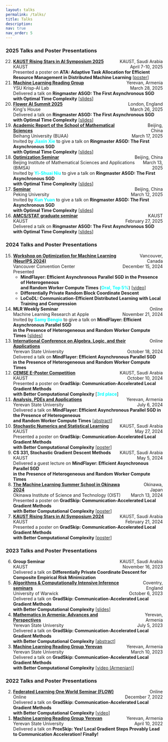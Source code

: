 ```yaml
---
layout: talks
permalink: /talks/
title: Talks
description: 
nav: true
nav_order: 5
---
```



<!-- ### Future Talks

<ol start="15" reversed>

</ol> -->

### 2025 Talks and Poster Presentations


<ol start="22" reversed>

  <li>
    <div style="display: flex; justify-content: space-between;"> 
        <div><strong> <a href="https://www.kaust.edu.sa/en/news/rising-stars-in-ai-symposium-2025">KAUST Rising Stars in AI Symposium 2025</a> </strong></div> 
        <div style="text-align: right;">KAUST, Saudi Arabia</div> 
   </div>
   <div style="display: flex; justify-content: space-between;"> 
        <div>KAUST</div> 
        <div style="text-align: right;">April 7-10, 2025</div> 
   </div>
   Presented a poster on <strong>ATA: Adaptive Task Allocation for Efficient Resource Management in Distributed Machine Learning</strong> [<a href="https://artomaranjyan.github.io/assets/pdf/ATA_Rising_Stars.pdf">poster</a>]
  </li>

  <li>
    <div style="display: flex; justify-content: space-between;"> 
        <div><strong> <a href="https://groups.google.com/g/ml-reading-group-yerevan/c/dWthumVuASM/m/gB5-_BocBQAJ">Machine Learning Reading Group</a> </strong></div> 
        <div style="text-align: right;">Yerevan, Armenia</div> 
   </div>
   <div style="display: flex; justify-content: space-between;"> 
        <div>YSU Krisp-AI Lab</div> 
        <div style="text-align: right;">March 28, 2025</div> 
   </div>
   Delivered a talk on <strong>Ringmaster ASGD: The First Asynchronous SGD <br> with Optimal Time Complexity</strong> [<a href="https://artomaranjyan.github.io/assets/pdf/Ringmaster_YerevaNN.pdf">slides</a>]
  </li>

   <li>
    <div style="display: flex; justify-content: space-between;"> 
        <div><strong> <a href="https://flower.ai/events/flower-ai-summit-2025/#:~:text=CTO%20%C2%B7-,Ringmaster%20ASGD%3A%20The%20First%20Asynchronous%20SGD%20with%20Optimal%20Time%20Complexity,-Artavazd%20Maranjyan">Flower AI Summit 2025</a> </strong></div> 
        <div style="text-align: right;">London, England</div> 
   </div>
   <div style="display: flex; justify-content: space-between;"> 
        <div>King's House</div> 
        <div style="text-align: right;">March 26, 2025</div> 
   </div>
   Delivered a talk on <strong>Ringmaster ASGD: The First Asynchronous SGD <br> with Optimal Time Complexity</strong> [<a href="https://artomaranjyan.github.io/assets/pdf/Ringmaster_Flower.pdf">slides</a>]
  </li>

  <li>
    <div style="display: flex; justify-content: space-between;"> 
        <div><strong> <a href="https://math.buaa.edu.cn/info/1296/6437.htm">Academic Report of the School of Mathematical Sciences</a> </strong></div> 
        <div style="text-align: right;">Beijing, China</div> 
   </div>
   <div style="display: flex; justify-content: space-between;"> 
        <div>Beihang University (BUAA)</div> 
        <div style="text-align: right;">March 17, 2025</div> 
   </div>
   Invited by <strong><span style="color: cyan;">Jiaxin Xie</span></strong> to give a talk on <strong>Ringmaster ASGD: The First Asynchronous SGD <br> with Optimal Time Complexity</strong> [<a href="https://artomaranjyan.github.io/assets/pdf/Ringmaster_BUAA.pdf">slides</a>]
  </li>

  <li>
    <div style="display: flex; justify-content: space-between;"> 
        <div><strong> <a href="https://artomaranjyan.github.io/assets/pdf/BIMSA_talk_announcment.jpg">Optimization Seminar</a> </strong></div> 
        <div style="text-align: right;">Beijing, China</div> 
   </div>
   <div style="display: flex; justify-content: space-between;"> 
        <div>Beijing Institute of Mathematical Sciences and Applications (BIMSA)</div> 
        <div style="text-align: right;">March 13, 2025</div> 
   </div>
   Invited by <strong><span style="color: cyan;">Yi-Shuai Niu</span></strong> to give a talk on <strong>Ringmaster ASGD: The First Asynchronous SGD <br> with Optimal Time Complexity</strong> [<a href="https://artomaranjyan.github.io/assets/pdf/Ringmaster_BIMSA.pdf">slides</a>]
  </li>

  <li>
    <div style="display: flex; justify-content: space-between;"> 
        <div><strong> <a href="https://artomaranjyan.github.io/assets/pdf/Peking_talk_announcment.jpg">Seminar</a> </strong></div> 
        <div style="text-align: right;">Beijing, China</div> 
   </div>
   <div style="display: flex; justify-content: space-between;"> 
        <div>Peking University</div> 
        <div style="text-align: right;">March 12, 2025</div> 
   </div>
   Invited by <strong><span style="color: cyan;">Kun Yuan</span></strong> to give a talk on <strong>Ringmaster ASGD: The First Asynchronous SGD <br> with Optimal Time Complexity</strong> [<a href="https://artomaranjyan.github.io/assets/pdf/Ringmaster_Peking_Uni.pdf">slides</a>]
  </li>

  <li>
    <div style="display: flex; justify-content: space-between;"> 
        <div><strong> <a href="https://cemse.kaust.edu.sa/events/by-type/graduate-seminar/2025/02/27/ringmaster-asgd-first-asynchronous-sgd-optimal-time">AMCS/STAT graduate seminar</a> </strong></div> 
        <div style="text-align: right;">KAUST</div> 
   </div>
   <div style="display: flex; justify-content: space-between;"> 
        <div>KAUST</div> 
        <div style="text-align: right;">February 27, 2025</div> 
   </div>
   Delivered a talk on <strong>Ringmaster ASGD: The First Asynchronous SGD <br> with Optimal Time Complexity</strong> [<a href="https://artomaranjyan.github.io/assets/pdf/Ringmaster_GraduateSeminar.pdf">slides</a>]
  </li>

</ol>

### 2024 Talks and Poster Presentations

<ol start="15" reversed>

  <li>
    <div style="display: flex; justify-content: space-between;"> 
        <div><strong> <a href="https://opt-ml.org/index.html">Workshop on Optimization for Machine Learning (NeurIPS 2024)</a> </strong></div> 
        <div style="text-align: right;">Vancouver, Canada</div> 
   </div>
   <div style="display: flex; justify-content: space-between;"> 
        <div>Vancouver Convention Center</div> 
        <div style="text-align: right;">December 15, 2024</div> 
   </div>
   Presented
   <ul>
       <li><strong>MindFlayer: Efficient Asynchronous Parallel SGD in the Presence of Heterogeneous <br> and Random Worker Compute Times</strong> (<strong><span style="color: cyan;">Oral, Top 5%</span></strong>) [<a href="https://neurips.cc/virtual/2024/100410">video</a>] </li>
       <li><strong>Differentially Private Random Block Coordinate Descent</strong></li>
       <li><strong>LoCoDL: Communication-Efficient Distributed Learning with Local Training and Compression</strong></li>
   </ul>
  </li>

  <li>
    <div style="display: flex; justify-content: space-between;"> 
        <div><strong>MLR Weekly Seminar</strong></div> 
        <div style="text-align: right;">Online</div> 
   </div>
   <div style="display: flex; justify-content: space-between;"> 
        <div>Machine Learning Research at Apple</div> 
        <div style="text-align: right;">November 21, 2024</div> 
   </div>
   Invited by <strong><span style="color: cyan;">Samy Bengio</span></strong> to give a talk on <strong>MindFlayer: Efficient Asynchronous Parallel SGD <br> in the Presence of Heterogeneous and Random Worker Compute Times</strong> [<a href="https://artomaranjyan.github.io/assets/pdf/MindFlayer_AppleMLR.pdf">slides</a>]
  </li>

  <li>
    <div style="display: flex; justify-content: space-between;"> 
        <div><strong> <a href="https://sites.google.com/view/wala24/home?authuser=0">International Conference on Algebra, Logic, and their Applications</a> </strong></div> 
        <div style="text-align: right;">Online</div> 
   </div>
   <div style="display: flex; justify-content: space-between;"> 
        <div>Yerevan State University</div> 
        <div style="text-align: right;">October 18, 2024</div> 
   </div>
   Delivered a talk on <strong>MindFlayer: Efficient Asynchronous Parallel SGD <br> in the Presence of Heterogeneous and Random Worker Compute Times</strong>
  </li>
  <li>
    <div style="display: flex; justify-content: space-between;"> 
        <div><strong> <a href="https://cemse.kaust.edu.sa/events/event/e-poster-competition">CEMSE E-Poster Competition</a> </strong></div> 
        <div style="text-align: right;">KAUST, Saudi Arabia</div> 
   </div>
   <div style="display: flex; justify-content: space-between;"> 
        <div>KAUST</div> 
        <div style="text-align: right;">October 10, 2024</div> 
   </div>
   Presented a poster on <strong>GradSkip: Communication-Accelerated Local Gradient Methods <br> with Better Computational Complexity</strong> [<strong><span style="color: cyan;">3rd place</span></strong>]
  </li>
  <li>
    <div style="display: flex; justify-content: space-between;"> 
        <div><strong> <a href="https://gmg70.com/">Analysis, PDEs and Applications</a> </strong></div> 
        <div style="text-align: right;">Yerevan, Armenia</div> 
   </div>
   <div style="display: flex; justify-content: space-between;"> 
        <div>Yerevan State University</div> 
        <div style="text-align: right;">July 6, 2024</div> 
   </div>
   Delivered a talk on <strong>MindFlayer: Efficient Asynchronous Parallel SGD in the Presence of Heterogeneous <br> and Random Worker Compute Times</strong> [<a href="https://gmg70.com/downloads/ConferenceAbstracts.pdf#page=19">abstract</a>]
  </li>
  <li>
    <div style="display: flex; justify-content: space-between;"> 
        <div><strong> <a href="https://cemse.kaust.edu.sa/events/by-type/workshop/2024/05/19/stochastic-numerics-and-statistical-learning-theory-and">Stochastic Numerics and Statistical Learning</a> </strong></div> 
        <div style="text-align: right;">KAUST, Saudi Arabia</div> 
   </div>
   <div style="display: flex; justify-content: space-between;"> 
        <div>KAUST</div> 
        <div style="text-align: right;">May 27, 2024</div> 
   </div>
   Presented a poster on <strong>GradSkip: Communication-Accelerated Local Gradient Methods <br> with Better Computational Complexity</strong> [<a href="https://artomaranjyan.github.io/assets/pdf/GradSkip_Rising_Stars.pdf">poster</a>]
  </li>
  <li>
    <div style="display: flex; justify-content: space-between;"> 
        <div><strong>CS 331, Stochastic Gradient Descent Methods</strong></div> 
        <div style="text-align: right;">KAUST, Saudi Arabia</div> 
   </div>
   <div style="display: flex; justify-content: space-between;"> 
        <div>KAUST</div> 
        <div style="text-align: right;">May 5, 2024</div> 
   </div>
   Delivered a guest lecture on <strong>MindFlayer: Efficient Asynchronous Parallel SGD <br> in the Presence of Heterogeneous and Random Worker Compute Times</strong>
  </li>
  <li>
    <div style="display: flex; justify-content: space-between;"> 
        <div><strong> <a href="https://groups.oist.jp/mlss">The Machine Learning Summer School in Okinawa 2024</a> </strong></div> 
        <div style="text-align: right;">Okinawa, Japan</div> 
   </div>
   <div style="display: flex; justify-content: space-between;"> 
        <div>Okinawa Institute of Science and Technology (OIST) </div> 
        <div style="text-align: right;">March 13, 2024</div> 
   </div>
   Presented a poster on <strong>GradSkip: Communication-Accelerated Local Gradient Methods <br> with Better Computational Complexity</strong> [<a href="https://artomaranjyan.github.io/assets/pdf/GradSkip_MLSS_Okinawa.pdf">poster</a>]
  </li>
  <li>
    <div style="display: flex; justify-content: space-between;"> 
        <div><strong> <a href="https://cemse.kaust.edu.sa/ai/aii-symp-2024">KAUST Rising Stars in AI Symposium 2024</a> </strong></div> 
        <div style="text-align: right;">KAUST, Saudi Arabia</div> 
   </div>
   <div style="display: flex; justify-content: space-between;"> 
        <div>KAUST</div> 
        <div style="text-align: right;">February 21, 2024</div> 
   </div>
   Presented a poster on <strong>GradSkip: Communication-Accelerated Local Gradient Methods <br> with Better Computational Complexity</strong> [<a href="https://artomaranjyan.github.io/assets/pdf/GradSkip_Rising_Stars.pdf">poster</a>]
  </li>
</ol>

### 2023 Talks and Poster Presentations

<ol start="6" reversed>
  <li>
    <div style="display: flex; justify-content: space-between;"> 
        <div><strong>Group Seminar</strong></div> 
        <div style="text-align: right;">KAUST, Saudi Arabia</div> 
   </div>
   <div style="display: flex; justify-content: space-between;"> 
        <div>KAUST</div> 
        <div style="text-align: right;">November 16, 2023</div> 
   </div>
   Delivered a talk on <strong>Differentially Private Coordinate Descent for Composite Empirical Risk Minimization</strong>
  </li>
  <li>
    <div style="display: flex; justify-content: space-between;"> 
        <div><strong> <a href="https://warwick.ac.uk/fac/sci/statistics/news/algorithms-seminars/#:~:text=06/10-,Artavazd%20Maranjyan,-Link%20opens%20in">Algorithms & Computationally Intensive Inference seminars</a> </strong></div> 
        <div style="text-align: right;">Coventry, England</div> 
   </div>
   <div style="display: flex; justify-content: space-between;"> 
        <div>University of Warwick</div> 
        <div style="text-align: right;">October 6, 2023</div> 
   </div>
   Delivered a talk on <strong>GradSkip: Communication-Accelerated Local Gradient Methods <br> with Better Computational Complexity</strong> [<a href="https://warwick.ac.uk/fac/sci/statistics/news/algorithms-seminars/slides_2023_10_06_arto_maranjyan_gradskip.pdf">slides</a>]
  </li>
  <li>
    <div style="display: flex; justify-content: space-between;"> 
        <div><strong> <a href="http://mathconf.sci.am/index.html">Mathematics in Armenia: Advances and Perspectives</a> </strong></div> 
        <div style="text-align: right;">Yerevan, Armenia</div> 
   </div>
   <div style="display: flex; justify-content: space-between;"> 
        <div>Yerevan State University</div> 
        <div style="text-align: right;">July 5, 2023</div> 
   </div>
   Delivered a talk on <strong>GradSkip: Communication-Accelerated Local Gradient Methods <br> with Better Computational Complexity</strong> [<a href="http://mathconf.sci.am/MiA2023AbstractsBook.pdf#page=60">abstract</a>]
  </li>
  <li>
    <div style="display: flex; justify-content: space-between;"> 
        <div><strong> <a href="https://groups.google.com/g/ml-reading-group-yerevan/c/F_1OGqeFImY/m/BGDIqZAWBQAJ">Machine Learning Reading Group Yerevan</a> </strong></div> 
        <div style="text-align: right;">Yerevan, Armenia</div> 
   </div>
   <div style="display: flex; justify-content: space-between;"> 
        <div>Yerevan State University</div> 
        <div style="text-align: right;">March 10, 2023</div> 
   </div>
   Delivered a talk on <strong>GradSkip: Communication-Accelerated Local Gradient Methods <br> with Better Computational Complexity</strong> [<a href="https://www.youtube.com/watch?v=w9iHPgE82oo">video (Armenian)</a>]
  </li>
</ol>

### 2022 Talks and Poster Presentations

<ol start="2" reversed>
  <li>
    <div style="display: flex; justify-content: space-between;"> 
        <div><strong> <a href="https://sites.google.com/view/one-world-seminar-series-flow/archive/2022?authuser=0#h.99nho9x1b8ju">Federated Learning One World Seminar (FLOW)</a> </strong></div> 
        <div style="text-align: right;">Online</div> 
   </div>
   <div style="display: flex; justify-content: space-between;"> 
        <div>Online</div> 
        <div style="text-align: right;">December 7, 2022</div> 
   </div>
   Delivered a talk on <strong>GradSkip: Communication-Accelerated Local Gradient Methods <br> with Better Computational Complexity</strong> [<a href="https://youtu.be/WWhY5tO-FiM">video</a>]
  </li>
  <li>
    <div style="display: flex; justify-content: space-between;"> 
        <div><strong> <a href="https://groups.google.com/g/ml-reading-group-yerevan/c/-TZmYEWATuI">Machine Learning Reading Group Yerevan</a> </strong></div> 
        <div style="text-align: right;">Yerevan, Armenia</div> 
   </div>
   <div style="display: flex; justify-content: space-between;"> 
        <div>Yerevan State University</div> 
        <div style="text-align: right;">April 10, 2022</div> 
   </div>
   Delivered a talk on <strong>ProxSkip: Yes! Local Gradient Steps Provably Lead to Communication Acceleration! Finally!</strong>
  </li>
</ol>